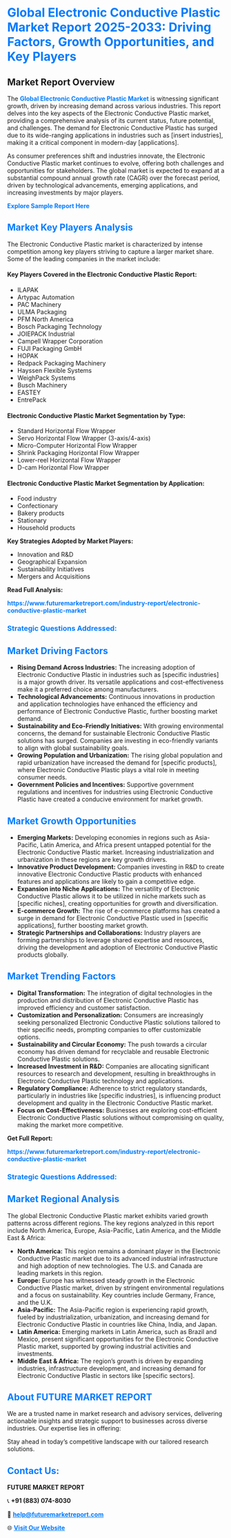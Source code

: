<h1 style="color: #007BFF;">Global Electronic Conductive Plastic Market Report 2025-2033: Driving Factors, Growth Opportunities, and Key Players</h1>

<section id="overview">
<h2>Market Report Overview</h2>
<p>The <a href="https://www.futuremarketreport.com/industry-report/electronic-conductive-plastic-market" style="color: #007BFF; text-decoration: none;"><strong>Global Electronic Conductive Plastic Market</strong></a> is witnessing significant growth, driven by increasing demand across various industries. This report delves into the key aspects of the Electronic Conductive Plastic market, providing a comprehensive analysis of its current status, future potential, and challenges. The demand for Electronic Conductive Plastic has surged due to its wide-ranging applications in industries such as [insert industries], making it a critical component in modern-day [applications].</p>
<p>As consumer preferences shift and industries innovate, the Electronic Conductive Plastic market continues to evolve, offering both challenges and opportunities for stakeholders. The global market is expected to expand at a substantial compound annual growth rate (CAGR) over the forecast period, driven by technological advancements, emerging applications, and increasing investments by major players.</p>
</section>

<section id="overview">
<p><a href="https://www.futuremarketreport.com/request-sample/reportId=76464" style="color: #007BFF; text-decoration: none;"><strong>Explore Sample Report Here</strong></a></p>
</section>

<section id="key-players">
<h2 style="color: #007BFF;">Market Key Players Analysis</h2>
<p>The Electronic Conductive Plastic market is characterized by intense competition among key players striving to capture a larger market share. Some of the leading companies in the market include:</p>
<h4>Key Players Covered in the Electronic Conductive Plastic Report:</h4>
<ul><li>ILAPAK</li><li>Artypac Automation</li><li>PAC Machinery</li><li>ULMA Packaging</li><li>PFM North America</li><li>Bosch Packaging Technology</li><li>JOIEPACK Industrial</li><li>Campell Wrapper Corporation</li><li>FUJI Packaging GmbH</li><li>HOPAK</li><li>Redpack Packaging Machinery</li><li>Hayssen Flexible Systems</li><li>WeighPack Systems</li><li>Busch Machinery</li><li>EASTEY</li><li>EntrePack</li></ul>
<h4>Electronic Conductive Plastic Market Segmentation by Type:</h4>
<ul><li>Standard Horizontal Flow Wrapper</li><li>Servo Horizontal Flow Wrapper (3-axis/4-axis)</li><li>Micro-Computer Horizontal Flow Wrapper</li><li>Shrink Packaging Horizontal Flow Wrapper</li><li>Lower-reel Horizontal Flow Wrapper</li><li>D-cam Horizontal Flow Wrapper</li></ul>

<h4>Electronic Conductive Plastic Market Segmentation by Application:</h4>
<ul><li>Food industry</li><li>Confectionary</li><li>Bakery products</li><li>Stationary</li><li>Household products</li></ul>
<p><strong>Key Strategies Adopted by Market Players:</strong></p>
<ul>
<li>Innovation and R&D</li>
<li>Geographical Expansion</li>
<li>Sustainability Initiatives</li>
<li>Mergers and Acquisitions</li>
</ul>
</section>

<section>
<p><strong>Read Full Analysis: </strong></p><a href="https://www.futuremarketreport.com/industry-report/electronic-conductive-plastic-market" style="color: #007BFF; text-decoration: none;"><strong>https://www.futuremarketreport.com/industry-report/electronic-conductive-plastic-market</strong></a>
<h3 style="color: #007BFF;">Strategic Questions Addressed:</h3>
</section>

<section id="driving-factors">
<h2 style="color: #007BFF;">Market Driving Factors</h2>
<ul>
<li><strong>Rising Demand Across Industries:</strong> The increasing adoption of Electronic Conductive Plastic in industries such as [specific industries] is a major growth driver. Its versatile applications and cost-effectiveness make it a preferred choice among manufacturers.</li>
<li><strong>Technological Advancements:</strong> Continuous innovations in production and application technologies have enhanced the efficiency and performance of Electronic Conductive Plastic, further boosting market demand.</li>
<li><strong>Sustainability and Eco-Friendly Initiatives:</strong> With growing environmental concerns, the demand for sustainable Electronic Conductive Plastic solutions has surged. Companies are investing in eco-friendly variants to align with global sustainability goals.</li>
<li><strong>Growing Population and Urbanization:</strong> The rising global population and rapid urbanization have increased the demand for [specific products], where Electronic Conductive Plastic plays a vital role in meeting consumer needs.</li>
<li><strong>Government Policies and Incentives:</strong> Supportive government regulations and incentives for industries using Electronic Conductive Plastic have created a conducive environment for market growth.</li>
</ul>
</section>

<section id="growth-opportunities">
<h2 style="color: #007BFF;">Market Growth Opportunities</h2>
<ul>
<li><strong>Emerging Markets:</strong> Developing economies in regions such as Asia-Pacific, Latin America, and Africa present untapped potential for the Electronic Conductive Plastic market. Increasing industrialization and urbanization in these regions are key growth drivers.</li>
<li><strong>Innovative Product Development:</strong> Companies investing in R&D to create innovative Electronic Conductive Plastic products with enhanced features and applications are likely to gain a competitive edge.</li>
<li><strong>Expansion into Niche Applications:</strong> The versatility of Electronic Conductive Plastic allows it to be utilized in niche markets such as [specific niches], creating opportunities for growth and diversification.</li>
<li><strong>E-commerce Growth:</strong> The rise of e-commerce platforms has created a surge in demand for Electronic Conductive Plastic used in [specific applications], further boosting market growth.</li>
<li><strong>Strategic Partnerships and Collaborations:</strong> Industry players are forming partnerships to leverage shared expertise and resources, driving the development and adoption of Electronic Conductive Plastic products globally.</li>
</ul>
</section>

<section id="trending-factors">
<h2 style="color: #007BFF;">Market Trending Factors</h2>
<ul>
<li><strong>Digital Transformation:</strong> The integration of digital technologies in the production and distribution of Electronic Conductive Plastic has improved efficiency and customer satisfaction.</li>
<li><strong>Customization and Personalization:</strong> Consumers are increasingly seeking personalized Electronic Conductive Plastic solutions tailored to their specific needs, prompting companies to offer customizable options.</li>
<li><strong>Sustainability and Circular Economy:</strong> The push towards a circular economy has driven demand for recyclable and reusable Electronic Conductive Plastic solutions.</li>
<li><strong>Increased Investment in R&D:</strong> Companies are allocating significant resources to research and development, resulting in breakthroughs in Electronic Conductive Plastic technology and applications.</li>
<li><strong>Regulatory Compliance:</strong> Adherence to strict regulatory standards, particularly in industries like [specific industries], is influencing product development and quality in the Electronic Conductive Plastic market.</li>
<li><strong>Focus on Cost-Effectiveness:</strong> Businesses are exploring cost-efficient Electronic Conductive Plastic solutions without compromising on quality, making the market more competitive.</li>
</ul>
</section>

<section>
<p><strong>Get Full Report: </strong></p><a href="https://www.futuremarketreport.com/industry-report/electronic-conductive-plastic-market" style="color: #007BFF; text-decoration: none;"><strong>https://www.futuremarketreport.com/industry-report/electronic-conductive-plastic-market</strong></a>
<h3 style="color: #007BFF;">Strategic Questions Addressed:</h3>
</section>


<section id="regional-analysis">
<h2 style="color: #007BFF;">Market Regional Analysis</h2>
<p>The global Electronic Conductive Plastic market exhibits varied growth patterns across different regions. The key regions analyzed in this report include North America, Europe, Asia-Pacific, Latin America, and the Middle East & Africa:</p>
<ul>
<li><strong>North America:</strong> This region remains a dominant player in the Electronic Conductive Plastic market due to its advanced industrial infrastructure and high adoption of new technologies. The U.S. and Canada are leading markets in this region.</li>
<li><strong>Europe:</strong> Europe has witnessed steady growth in the Electronic Conductive Plastic market, driven by stringent environmental regulations and a focus on sustainability. Key countries include Germany, France, and the U.K.</li>
<li><strong>Asia-Pacific:</strong> The Asia-Pacific region is experiencing rapid growth, fueled by industrialization, urbanization, and increasing demand for Electronic Conductive Plastic in countries like China, India, and Japan.</li>
<li><strong>Latin America:</strong> Emerging markets in Latin America, such as Brazil and Mexico, present significant opportunities for the Electronic Conductive Plastic market, supported by growing industrial activities and investments.</li>
<li><strong>Middle East & Africa:</strong> The region’s growth is driven by expanding industries, infrastructure development, and increasing demand for Electronic Conductive Plastic in sectors like [specific sectors].</li>
</ul>
</section>

<footer>
<h2 style="color: #007BFF;">About FUTURE MARKET REPORT</h2>
<p>We are a trusted name in market research and advisory services, delivering actionable insights and strategic support to businesses across diverse industries. Our expertise lies in offering:</p>

<p>Stay ahead in today’s competitive landscape with our tailored research solutions.</p>

<h2 style="color: #007BFF;">Contact Us:</h2>
<p><strong>FUTURE MARKET REPORT</strong></p>
<p>📞 <strong>+91 (883) 074-8030</strong></p>
<p>📧 <strong><a href="mailto:help@futuremarketreport.com" style="color: #007BFF;">help@futuremarketreport.com</a></strong></p>
<p>🌐 <strong><a href="https://www.futuremarketreport.com/" style="color: #007BFF;">Visit Our Website</a></strong></p>
</footer>